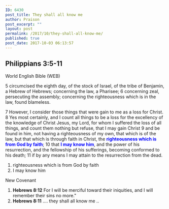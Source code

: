 ```yaml
---
ID: 6430
post_title: They shall all know me
author: Praison
post_excerpt: ""
layout: post
permalink: /2017/10/they-shall-all-know-me/
published: true
post_date: 2017-10-03 06:13:57
---
```

<h2>Philippians 3:5-11</h2>
World English Bible (WEB)

5 circumcised the eighth day, of the stock of Israel, of the tribe of Benjamin, a Hebrew of Hebrews; concerning the law, a Pharisee; 6 concerning zeal, persecuting the assembly; concerning the righteousness which is in the law, found blameless.

7 However, I consider those things that were gain to me as a loss for Christ. 8 Yes most certainly, and I count all things to be a loss for the excellency of the knowledge of Christ Jesus, my Lord, for whom I suffered the loss of all things, and count them nothing but refuse, that I may gain Christ 9 and be found in him, not having a righteousness of my own, that which is of the law, but that which is through faith in Christ, the <span style="color: #0000ff;"><strong>righteousness which is from God by faith</strong></span>; 10 that <span style="color: #0000ff;"><strong>I may know him</strong></span>, and the power of his resurrection, and the fellowship of his sufferings, becoming conformed to his death; 11 if by any means I may attain to the resurrection from the dead.
<ol>
 	<li>righteousness which is from God by faith</li>
 	<li>I may know him</li>
</ol>
New Covenant
<ol>
 	<li><b>Hebrews 8:12</b> For I will be merciful toward their iniquities, and I will remember their sins no more."</li>
 	<li><strong>Hebrews 8:11</strong> .... they shall all know me ..</li>
</ol>
&nbsp;